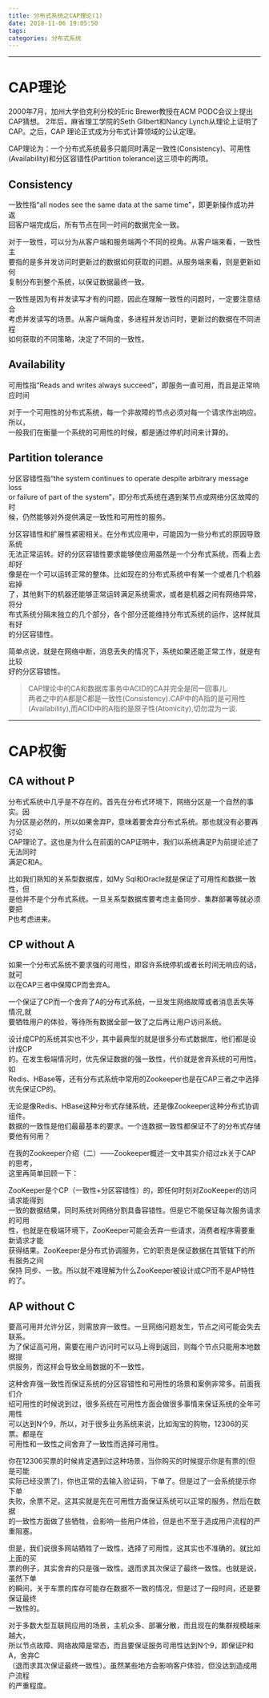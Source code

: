```yaml
---
title: 分布式系统之CAP理论(1)
date: 2018-11-06 19:05:50
tags:
categories: 分布式系统
---
```

------
# CAP理论
2000年7月，加州大学伯克利分校的Eric Brewer教授在ACM PODC会议上提出CAP猜想。
2年后，麻省理工学院的Seth Gilbert和Nancy Lynch从理论上证明了CAP。之后，CAP
理论正式成为分布式计算领域的公认定理。

CAP理论为：一个分布式系统最多只能同时满足一致性(Consistency)、可用性
(Availability)和分区容错性(Partition tolerance)这三项中的两项。  
<!-- more -->
## Consistency
一致性指“all nodes see the same data at the same time”，即更新操作成功并返  
回客户端完成后，所有节点在同一时间的数据完全一致。

对于一致性，可以分为从客户端和服务端两个不同的视角。从客户端来看，一致性主  
要指的是多并发访问时更新过的数据如何获取的问题。从服务端来看，则是更新如何  
复制分布到整个系统，以保证数据最终一致。

一致性是因为有并发读写才有的问题，因此在理解一致性的问题时，一定要注意结合  
考虑并发读写的场景。从客户端角度，多进程并发访问时，更新过的数据在不同进程  
如何获取的不同策略，决定了不同的一致性。

## Availability
可用性指“Reads and writes always succeed”，即服务一直可用，而且是正常响应时间

对于一个可用性的分布式系统，每一个非故障的节点必须对每一个请求作出响应。所以，  
一般我们在衡量一个系统的可用性的时候，都是通过停机时间来计算的。
  
## Partition tolerance
分区容错性指“the system continues to operate despite arbitrary message loss  
or failure of part of the system”，即分布式系统在遇到某节点或网络分区故障的时  
候，仍然能够对外提供满足一致性和可用性的服务。

分区容错性和扩展性紧密相关。在分布式应用中，可能因为一些分布式的原因导致系统  
无法正常运转。好的分区容错性要求能够使应用虽然是一个分布式系统，而看上去却好  
像是在一个可以运转正常的整体。比如现在的分布式系统中有某一个或者几个机器宕掉  
了，其他剩下的机器还能够正常运转满足系统需求，或者是机器之间有网络异常，将分  
布式系统分隔未独立的几个部分，各个部分还能维持分布式系统的运作，这样就具有好  
的分区容错性。

简单点说，就是在网络中断，消息丢失的情况下，系统如果还能正常工作，就是有比较  
好的分区容错性。

>  CAP理论中的CA和数据库事务中ACID的CA并完全是同一回事儿.  
>  两者之中的A都是C都是一致性(Consistency).CAP中的A指的是可用性
>  (Availability),而ACID中的A指的是原子性(Atomicity),切勿混为一谈.

------
# CAP权衡
## CA without P
分布式系统中几乎是不存在的。首先在分布式环境下，网络分区是一个自然的事实。因  
为分区是必然的，所以如果舍弃P，意味着要舍弃分布式系统。那也就没有必要再讨论  
CAP理论了。这也是为什么在前面的CAP证明中，我们以系统满足P为前提论述了无法同时  
满足C和A。  

比如我们熟知的关系型数据库，如My Sql和Oracle就是保证了可用性和数据一致性，但  
是他并不是个分布式系统。一旦关系型数据库要考虑主备同步、集群部署等就必须要把  
P也考虑进来。

## CP without A
如果一个分布式系统不要求强的可用性，即容许系统停机或者长时间无响应的话，就可  
以在CAP三者中保障CP而舍弃A。

一个保证了CP而一个舍弃了A的分布式系统，一旦发生网络故障或者消息丢失等情况,就  
要牺牲用户的体验，等待所有数据全部一致了之后再让用户访问系统。

设计成CP的系统其实也不少，其中最典型的就是很多分布式数据库，他们都是设计成CP  
的。在发生极端情况时，优先保证数据的强一致性，代价就是舍弃系统的可用性。如  
Redis、HBase等，还有分布式系统中常用的Zookeeper也是在CAP三者之中选择优先保证CP的。

无论是像Redis、HBase这种分布式存储系统，还是像Zookeeper这种分布式协调组件。  
数据的一致性是他们最最基本的要求。一个连数据一致性都保证不了的分布式存储要他有何用？

在我的Zookeeper介绍（二）——Zookeeper概述一文中其实介绍过zk关于CAP的思考，  
这里再简单回顾一下：

ZooKeeper是个CP（一致性+分区容错性）的，即任何时刻对ZooKeeper的访问请求能得到  
一致的数据结果，同时系统对网络分割具备容错性。但是它不能保证每次服务请求的可用  
性，也就是在极端环境下，ZooKeeper可能会丢弃一些请求，消费者程序需要重新请求才能  
获得结果。ZooKeeper是分布式协调服务，它的职责是保证数据在其管辖下的所有服务之间  
保持  同步、一致。所以就不难理解为什么ZooKeeper被设计成CP而不是AP特性的了。


## AP without C
要高可用并允许分区，则需放弃一致性。一旦网络问题发生，节点之间可能会失去联系。  
为了保证高可用，需要在用户访问时可以马上得到返回，则每个节点只能用本地数据提  
供服务，而这样会导致全局数据的不一致性。

这种舍弃强一致性而保证系统的分区容错性和可用性的场景和案例非常多。前面我们介  
绍可用性的时候说到过，很多系统在可用性方面会做很多事情来保证系统的全年可用性  
可以达到N个9，所以，对于很多业务系统来说，比如淘宝的购物，12306的买票。都是在  
可用性和一致性之间舍弃了一致性而选择可用性。

你在12306买票的时候肯定遇到过这种场景，当你购买的时候提示你是有票的(但是可能  
实际已经没票了)，你也正常的去输入验证码，下单了。但是过了一会系统提示你下单  
失败，余票不足。这其实就是先在可用性方面保证系统可以正常的服务，然后在数据  
的一致性方面做了些牺牲，会影响一些用户体验，但是也不至于造成用户流程的严重阻塞。

但是，我们说很多网站牺牲了一致性，选择了可用性，这其实也不准确的。就比如上面的买  
票的例子，其实舍弃的只是强一致性。退而求其次保证了最终一致性。也就是说，虽然下单  
的瞬间，关于车票的库存可能存在数据不一致的情况，但是过了一段时间，还是要保证最终  
一致性的。

对于多数大型互联网应用的场景，主机众多、部署分散，而且现在的集群规模越来越大，  
所以节点故障、网络故障是常态，而且要保证服务可用性达到N个9，即保证P和A，舍弃C  
（退而求其次保证最终一致性）。虽然某些地方会影响客户体验，但没达到造成用户流程  
的严重程度。
